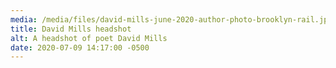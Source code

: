 ```yaml
---
media: /media/files/david-mills-june-2020-author-photo-brooklyn-rail.jpg
title: David Mills headshot
alt: A headshot of poet David Mills
date: 2020-07-09 14:17:00 -0500
---
```

